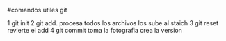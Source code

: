 #comandos utiles git

1 git init
2 git add.  procesa todos los archivos los sube al staich
3 git reset revierte el add
4 git commit toma la fotografia crea la version